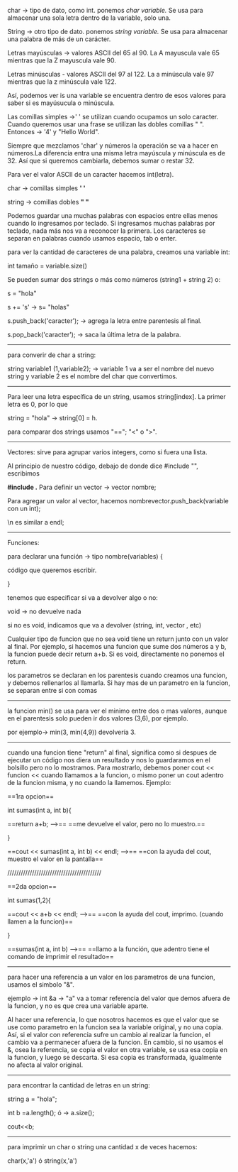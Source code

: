 char → tipo de dato, como int. ponemos _char variable._ Se usa para almacenar una sola letra dentro de la variable, solo una.

String → otro tipo de dato. ponemos _string variable._ Se usa para almacenar una palabra de más de un carácter.

Letras mayúsculas → valores ASCII del 65 al 90. La A mayuscula vale 65 mientras que la Z mayuscula vale 90.

Letras minúsculas - valores ASCII del 97 al 122. La a minúscula vale 97 mientras que la z minúscula vale 122.

Así, podemos ver is una variable se encuentra dentro de esos valores para saber si es mayúsucula o minúscula.

Las comillas simples →' ' se utilizan cuando ocupamos un solo caracter. Cuando queremos usar una frase se utilizan las dobles comillas " ". Entonces → '4' y "Hello World".

Siempre que mezclamos 'char' y números la operación se va a hacer en números.La diferencia entra una misma letra mayúscula y minúscula es de 32. Así que si queremos cambiarla, debemos sumar o restar 32.

Para ver el valor ASCII de un caracter hacemos int(letra).

char → comillas simples **' '**

string → comillas dobles **" "**

Podemos guardar una muchas palabras con espacios entre ellas menos cuando lo ingresamos por teclado. Si ingresamos muchas palabras por teclado, nada más nos va a reconocer la primera. Los caracteres se separan en palabras cuando usamos espacio, tab o enter.

para ver la cantidad de caracteres de una palabra, creamos una variable int:

int tamaño = variable.size()

Se pueden sumar dos strings o más como números (string1 + string 2) o:

s = "hola"

s += 's' → s= "holas"

s.push_back('caracter'); → agrega la letra entre parentesis al final.

s.pop_back('caracter'); → saca la última letra de la palabra.

---

para converir de char a string:

string variable1 (1,variable2); → variable 1 va a ser el nombre del nuevo string y variable 2 es el nombre del char que convertimos.

---

Para leer una letra específica de un string, usamos string[index]. La primer letra es 0, por lo que

string = "hola" → string[0] = h.

para comparar dos strings usamos "=="; "<" o ">".

---

Vectores: sirve para agrupar varios integers, como si fuera una lista.

Al principio de nuestro código, debajo de donde dice \#include "<iostream>", escribimos

**\#include <vector>.** Para definir un vector → vector<int> nombre;

Para agregar un valor al vector, hacemos nombrevector.push_back(variable con un int);

\n es similar a endl;

---

Funciones:

para declarar una función → tipo nombre(variables) {

código que queremos escribir.

}

tenemos que especificar si va a devolver algo o no:

void → no devuelve nada

si no es void, indicamos que va a devolver (string, int, vector <int>, etc)

Cualquier tipo de funcion que no sea void tiene un return junto con un valor al final. Por ejemplo, si hacemos una funcion que sume dos números a y b, la funcion puede decir return a+b. Si es void, directamente no ponemos el return.

los parametros se declaran en los parentesis cuando creamos una funcion, y debemos rellenarlos al llamarla. Si hay mas de un parametro en la funcion, se separan entre si con comas

---

la funcion min() se usa para ver el minimo entre dos o mas valores, aunque en el parentesis solo pueden ir dos valores (3,6), por ejemplo.

por ejemplo→ min(3, min(4,9)) devolvería 3.

---

cuando una funcion tiene "return" al final, significa como si despues de ejecutar un código nos diera un resultado y nos lo guardaramos en el bolsillo pero no lo mostramos. Para mostrarlo, debemos poner cout << funcion << cuando llamamos a la funcion, o mismo poner un cout adentro de la funcion misma, y no cuando la llamemos. Ejemplo:

==1ra opcion==

int sumas(int a, int b){

==return a+b; ——>== ==me devuelve el valor, pero no lo muestro.==

}

==cout << sumas(int a, int b) << endl; ——>== ==con la ayuda del cout, muestro el valor en la pantalla==

//////////////////////////////////////////

==2da opcion==

int sumas(1,2){

==cout << a+b << endl; ——>== ==con la ayuda del cout, imprimo. (cuando llamen a la funcion)==

}

==sumas(int a, int b) ——>== ==llamo a la función, que adentro tiene el comando de imprimir el resultado==

---

para hacer una referencia a un valor en los parametros de una funcion, usamos el simbolo "&".

ejemplo → int &a → "a" va a tomar referencia del valor que demos afuera de la funcion, y no es que crea una variable aparte.

Al hacer una referencia, lo que nosotros hacemos es que el valor que se use como parametro en la funcion sea la variable original, y no una copia. Así, si el valor con referencia sufre un cambio al realizar la funcion, el cambio va a permanecer afuera de la funcion. En cambio, si no usamos el &, osea la referencia, se copia el valor en otra variable, se usa esa copia en la funcion, y luego se descarta. Si esa copia es transformada, igualmente no afecta al valor original.

---

para encontrar la cantidad de letras en un string:

string a = "hola";

int b =a.length(); ó → a.size();

cout<<b;

---

para imprimir un char o string una cantidad x de veces hacemos:

char(x,'a') ó string(x,'a')